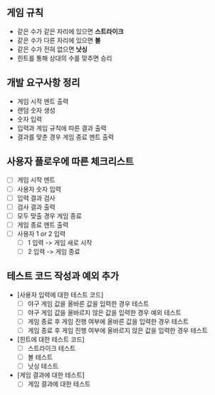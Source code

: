 

## 게임 규칙 

- 같은 수가 같은 자리에 있으면 **스트라이크**
- 같은 수가 다른 자리에 있으면 **볼**
- 같은 수가 전혀 없으면 **낫싱**
- 힌트를 통해 상대의 수를 맞추면 승리

## 개발 요구사항 정리

- 게임 시작 멘트 출력 
- 랜덤 숫자 생성 
- 숫자 입력 
- 입력과 게임 규칙에 따른 결과 출력
- 결과를 맞춘 경우 게임 종료 멘트 출력 

## 사용자 플로우에 따른 체크리스트

- [ ] 게임 시작 멘트 
- [ ] 사용자 숫자 입력
- [ ] 입력 결과 검사
- [ ] 검사 결과 출력
- [ ] 모두 맞출 경우 게임 종료
- [ ] 게임 종료 멘트 출력
- [ ] 사용자 1 or 2 입력
  - [ ] 1 입력 -> 게임 새로 시작
  - [ ] 2 입력 -> 게임 종료 

## 테스트 코드 작성과 예외 추가 

- [사용자 입력에 대한 테스트 코드]
  - [ ] 야구 게임 값을 올바른 값을 입력한 경우 테스트 
  - [ ] 야구 게임 값을 올바르지 않은 값을 입력한 경우 예외 테스트
  - [ ] 게임 종료 후 게임 진행 여부에 올바른 값을 입력한 경우 테스트
  - [ ] 게임 종료 후 게임 진행 여부에 올바르지 않은 값을 입력한 경우 테스트
- [힌트에 대한 테스트 코드]
  - [ ] 스트라이크 테스트
  - [ ] 볼 테스트 
  - [ ] 낫싱 테스트
- [게임 결과에 대한 테스트]
  - [ ] 게임 결과에 대한 테스트